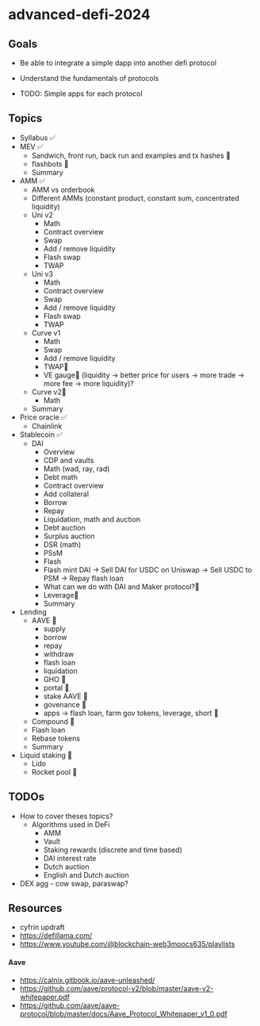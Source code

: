 # advanced-defi-2024

## Goals

- Be able to integrate a simple dapp into another defi protocol
- Understand the fundamentals of protocols

- TODO: Simple apps for each protocol

## Topics

- Syllabus ✅
- MEV ✅
  - Sandwich, front run, back run and examples and tx hashes 🚧
  - flashbots 🚧
  - Summary
- AMM ✅
  - AMM vs orderbook
  - Different AMMs (constant product, constant sum, concentrated liquidity)
  - Uni v2
    - Math
    - Contract overview
    - Swap
    - Add / remove liquidity
    - Flash swap
    - TWAP
  - Uni v3
    - Math
    - Contract overview
    - Swap
    - Add / remove liquidity
    - Flash swap
    - TWAP
  - Curve v1
    - Math
    - Swap
    - Add / remove liquidity
    - TWAP🤔
    - VE gauge🤔 (liquidity -> better price for users -> more trade -> more fee -> more liquidity)?
  - Curve v2🤔
    - Math
  - Summary
- Price oracle ✅
  - Chainlink
- Stablecoin ✅
  - DAI
    - Overview
    - CDP and vaults
    - Math (wad, ray, rad)
    - Debt math
    - Contract overview
    - Add collateral
    - Borrow
    - Repay
    - Liquidation, math and auction
    - Debt auction
    - Surplus auction
    - DSR (math)
    - PSsM
    - Flash
    - Flash mint DAI -> Sell DAI for USDC on Uniswap -> Sell USDC to PSM -> Repay flash loan
    - What can we do with DAI and Maker protocol?🤔
    - Leverage🤔
    - Summary
- Lending
  - AAVE 🚧
    - supply
    - borrow
    - repay
    - withdraw
    - flash loan
    - liquidation
    - GHO 🤔
    - portal 🤔
    - stake AAVE 🤔
    - govenance 🤔
    - apps -> flash loan, farm gov tokens, leverage, short 🤔
  - Compound 🤔
  - Flash loan
  - Rebase tokens
  - Summary
- Liquid staking 🚧
  - Lido
  - Rocket pool 🤔

## TODOs

- How to cover theses topics?
  - Algorithms used in DeFi
    - AMM
    - Vault
    - Staking rewards (discrete and time based)
    - DAI interest rate
    - Dutch auction
    - English and Dutch auction
- DEX agg - cow swap, paraswap?

## Resources

- cyfrin updraft
- https://defillama.com/
- https://www.youtube.com/@blockchain-web3moocs635/playlists

#### Aave

- https://calnix.gitbook.io/aave-unleashed/
- https://github.com/aave/protocol-v2/blob/master/aave-v2-whitepaper.pdf
- https://github.com/aave/aave-protocol/blob/master/docs/Aave_Protocol_Whitepaper_v1_0.pdf
